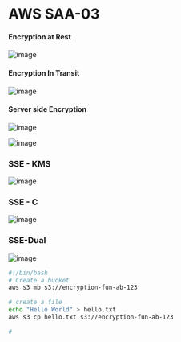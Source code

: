 # AWS SAA-03
#### Encryption at Rest
![image](https://github.com/user-attachments/assets/cfa89425-0fa5-4a5e-8f51-1c5be4469069)

#### Encryption In Transit
![image](https://github.com/user-attachments/assets/3f32f765-c270-4af3-853f-bcd63ccee136)

#### Server side Encryption
![image](https://github.com/user-attachments/assets/b97ce7af-7e58-461a-ae80-d1f79ccbb11d)

![image](https://github.com/user-attachments/assets/723d7891-dffc-48f4-b1b1-1b56228b0b2b)

### SSE - KMS
![image](https://github.com/user-attachments/assets/6d0f1c5c-9f1d-4874-9906-b4afaf4d2e55)

### SSE - C
![image](https://github.com/user-attachments/assets/8c1da59b-29c0-4a9b-87c0-7610cedfdc44)

### SSE-Dual
![image](https://github.com/user-attachments/assets/e70c3e21-e9d0-4222-9731-ce6ed41d47cb)

```sh
#!/bin/bash
# Create a bucket
aws s3 mb s3://encryption-fun-ab-123

# create a file
echo "Hello World" > hello.txt
aws s3 cp hello.txt s3://encryption-fun-ab-123

#

```







